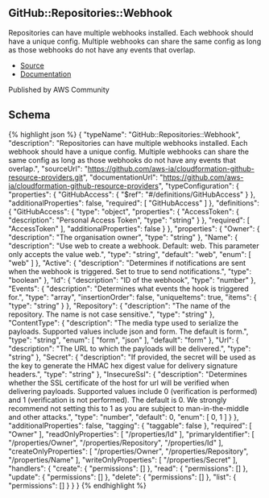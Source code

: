 
## GitHub::Repositories::Webhook

Repositories can have multiple webhooks installed. Each webhook should have a unique config. Multiple webhooks can share the same config as long as those webhooks do not have any events that overlap.

- [Source](https:&#x2F;&#x2F;github.com&#x2F;aws-ia&#x2F;cloudformation-github-resource-providers.git) 
- [Documentation]()

Published by AWS Community

## Schema
{% highlight json %}
{
    "typeName": "GitHub::Repositories::Webhook",
    "description": "Repositories can have multiple webhooks installed. Each webhook should have a unique config. Multiple webhooks can share the same config as long as those webhooks do not have any events that overlap.",
    "sourceUrl": "https://github.com/aws-ia/cloudformation-github-resource-providers.git",
    "documentationUrl": "https://github.com/aws-ia/cloudformation-github-resource-providers",
    "typeConfiguration": {
        "properties": {
            "GitHubAccess": {
                "$ref": "#/definitions/GitHubAccess"
            }
        },
        "additionalProperties": false,
        "required": [
            "GitHubAccess"
        ]
    },
    "definitions": {
        "GitHubAccess": {
            "type": "object",
            "properties": {
                "AccessToken": {
                    "description": "Personal Access Token",
                    "type": "string"
                }
            },
            "required": [
                "AccessToken"
            ],
            "additionalProperties": false
        }
    },
    "properties": {
        "Owner": {
            "description": "The organisation owner",
            "type": "string"
        },
        "Name": {
            "description": "Use web to create a webhook. Default: web. This parameter only accepts the value web.",
            "type": "string",
            "default": "web",
            "enum": [
                "web"
            ]
        },
        "Active": {
            "description": "Determines if notifications are sent when the webhook is triggered. Set to true to send notifications.",
            "type": "boolean"
        },
        "Id": {
            "description": "ID of the webhook",
            "type": "number"
        },
        "Events": {
            "description": "Determines what events the hook is triggered for.",
            "type": "array",
            "insertionOrder": false,
            "uniqueItems": true,
            "items": {
                "type": "string"
            }
        },
        "Repository": {
            "description": "The name of the repository. The name is not case sensitive.",
            "type": "string"
        },
        "ContentType": {
            "description": "The media type used to serialize the payloads. Supported values include json and form. The default is form.",
            "type": "string",
            "enum": [
                "form",
                "json"
            ],
            "default": "form"
        },
        "Url": {
            "description": "The URL to which the payloads will be delivered.",
            "type": "string"
        },
        "Secret": {
            "description": "If provided, the secret will be used as the key to generate the HMAC hex digest value for delivery signature headers.",
            "type": "string"
        },
        "InsecureSsl": {
            "description": "Determines whether the SSL certificate of the host for url will be verified when delivering payloads. Supported values include 0 (verification is performed) and 1 (verification is not performed). The default is 0. We strongly recommend not setting this to 1 as you are subject to man-in-the-middle and other attacks.",
            "type": "number",
            "default": 0,
            "enum": [
                0,
                1
            ]
        }
    },
    "additionalProperties": false,
    "tagging": {
        "taggable": false
    },
    "required": [
        "Owner"
    ],
    "readOnlyProperties": [
        "/properties/Id"
    ],
    "primaryIdentifier": [
        "/properties/Owner",
        "/properties/Repository",
        "/properties/Id"
    ],
    "createOnlyProperties": [
        "/properties/Owner",
        "/properties/Repository",
        "/properties/Name"
    ],
    "writeOnlyProperties": [
        "/properties/Secret"
    ],
    "handlers": {
        "create": {
            "permissions": []
        },
        "read": {
            "permissions": []
        },
        "update": {
            "permissions": []
        },
        "delete": {
            "permissions": []
        },
        "list": {
            "permissions": []
        }
    }
}
{% endhighlight %}
